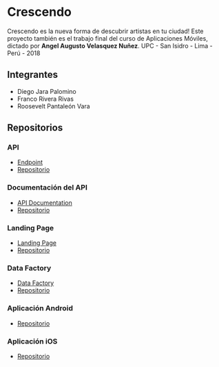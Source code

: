 # Crescendo #

Crescendo es la nueva forma de descubrir artistas en tu ciudad!
Este proyecto también es el trabajo final del curso de Aplicaciones Móviles, dictado por **Angel Augusto Velasquez Nuñez**.
UPC - San Isidro - Lima - Perú - 2018

## Integrantes ##

- Diego Jara Palomino
- Franco Rivera Rivas
- Roosevelt Pantaleón Vara

## Repositorios ##

### API ###

- [Endpoint](https://crescendo-app.herokuapp.com/)
- [Repositorio](https://github.com/forkd-crescendo/crescendo-api)

### Documentación del API ###

- [API Documentation](https://crescendo-api-spectacle.now.sh/)
- [Repositorio](https://github.com/forkd-crescendo/crescendo-api-docs)

### Landing Page ###

- [Landing Page](https://crescendo-app.now.sh/)
- [Repositorio](https://github.com/forkd-crescendo/crescendo-landing)

### Data Factory ###

- [Data Factory](https://crescendo-data-factory.now.sh)
- [Repositorio](https://github.com/forkd-crescendo/crescendo-data-factory)

### Aplicación Android ###

- [Repositorio](https://github.com/forkd-crescendo/crescendo-android)

### Aplicación iOS ###

- [Repositorio](https://github.com/forkd-crescendo/crescendo-ios)
